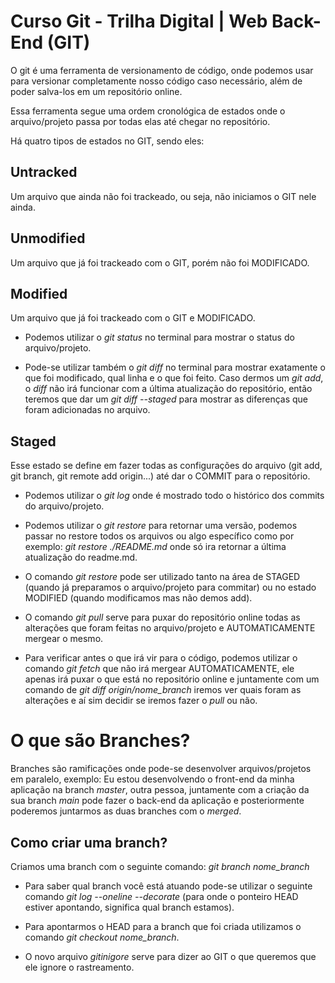 # Curso Git - Trilha Digital | Web Back-End (GIT)
O git é uma ferramenta de versionamento de código, onde podemos usar para versionar completamente nosso código caso necessário, além de poder salva-los em um repositório online.

Essa ferramenta segue uma ordem cronológica de estados onde o arquivo/projeto passa por todas elas até chegar no repositório.

Há quatro tipos de estados no GIT, sendo eles:

## Untracked
Um arquivo que ainda não foi trackeado, ou seja, não iniciamos o GIT nele ainda.

## Unmodified
Um arquivo que já foi trackeado com o GIT, porém não foi MODIFICADO.

## Modified
Um arquivo que já foi trackeado com o GIT e MODIFICADO.

* Podemos utilizar o *git status* no terminal para mostrar o status do arquivo/projeto.

* Pode-se utilizar também o *git diff* no terminal para mostrar exatamente o que foi modificado, qual linha e o que foi feito. Caso dermos um *git add*, o *diff* não irá funcionar com a última atualização do repositório, então teremos que dar um *git diff --staged* para mostrar as diferenças que foram adicionadas no arquivo.

## Staged
Esse estado se define em fazer todas as configurações do arquivo (git add, git branch, git remote add origin...) até dar o COMMIT para o repositório.

* Podemos utilizar o *git log* onde é mostrado todo o histórico dos commits do arquivo/projeto.

* Podemos utilizar o *git restore* para retornar uma versão, podemos passar no restore todos os arquivos ou algo específico como por exemplo: *git restore ./README.md* onde só ira retornar a última atualização do readme.md.

* O comando *git restore* pode ser utilizado tanto na área de STAGED (quando já preparamos o arquivo/projeto para commitar) ou no estado MODIFIED (quando modificamos mas não demos add).

* O comando *git pull* serve para puxar do repositório online todas as alterações que foram feitas no arquivo/projeto e AUTOMATICAMENTE mergear o mesmo.

* Para verificar antes o que irá vir para o código, podemos utilizar o comando *git fetch* que não irá mergear AUTOMATICAMENTE, ele apenas irá puxar o que está no repositório online e juntamente com um comando de *git diff origin/nome_branch* iremos ver quais foram as alterações e aí sim decidir se iremos fazer o *pull* ou não.

# O que são Branches?
Branches são ramificações onde pode-se desenvolver arquivos/projetos em paralelo, exemplo: Eu estou desenvolvendo o front-end da minha aplicação na branch *master*, outra pessoa, juntamente com a criação da sua branch *main* pode fazer o back-end da aplicação e posteriormente poderemos juntarmos as duas branches com o *merged*.

## Como criar uma branch?
Criamos uma branch com o seguinte comando: *git branch nome_branch*

* Para saber qual branch você está atuando pode-se utilizar o seguinte comando *git log --oneline --decorate* (para onde o ponteiro HEAD estiver apontando, significa qual branch estamos).

* Para apontarmos o HEAD para a branch que foi criada utilizamos o comando *git checkout nome_branch*.

* O novo arquivo *gitinigore* serve para dizer ao GIT o que queremos que ele ignore o rastreamento.
